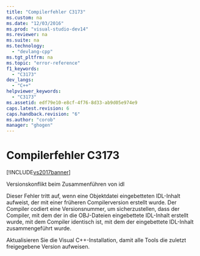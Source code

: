 ```yaml
---
title: "Compilerfehler C3173"
ms.custom: na
ms.date: "12/03/2016"
ms.prod: "visual-studio-dev14"
ms.reviewer: na
ms.suite: na
ms.technology: 
  - "devlang-cpp"
ms.tgt_pltfrm: na
ms.topic: "error-reference"
f1_keywords: 
  - "C3173"
dev_langs: 
  - "C++"
helpviewer_keywords: 
  - "C3173"
ms.assetid: edf79e10-e8cf-4f76-8d33-ab9d05e974e9
caps.latest.revision: 6
caps.handback.revision: "6"
ms.author: "corob"
manager: "ghogen"
---
```

# Compilerfehler C3173
[!INCLUDE[vs2017banner](../../assembler/inline/includes/vs2017banner.md)]

Versionskonflikt beim Zusammenführen von idl  
  
 Dieser Fehler tritt auf, wenn eine Objektdatei eingebetteten IDL\-Inhalt aufweist, der mit einer früheren Compilerversion erstellt wurde.  Der Compiler codiert eine Versionsnummer, um sicherzustellen, dass der Compiler, mit dem der in die OBJ\-Dateien eingebettete IDL\-Inhalt erstellt wurde, mit dem Compiler identisch ist, mit dem der eingebettete IDL\-Inhalt zusammengeführt wurde.  
  
 Aktualisieren Sie die Visual C\+\+\-Installation, damit alle Tools die zuletzt freigegebene Version aufweisen.